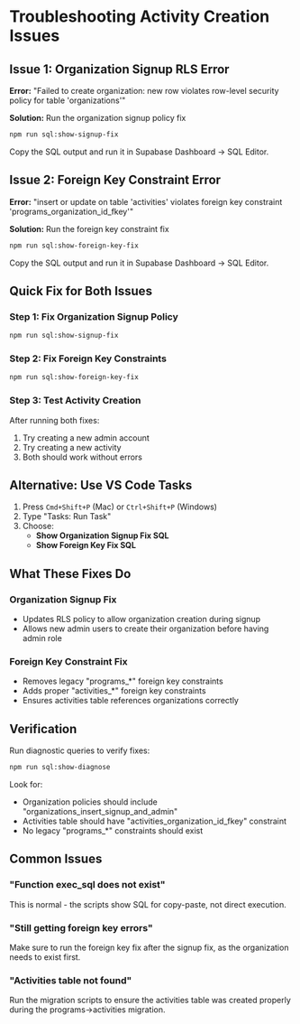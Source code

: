 # Troubleshooting Activity Creation Issues

## Issue 1: Organization Signup RLS Error
**Error:** "Failed to create organization: new row violates row-level security policy for table 'organizations'"

**Solution:** Run the organization signup policy fix
```bash
npm run sql:show-signup-fix
```
Copy the SQL output and run it in Supabase Dashboard → SQL Editor.

## Issue 2: Foreign Key Constraint Error  
**Error:** "insert or update on table 'activities' violates foreign key constraint 'programs_organization_id_fkey'"

**Solution:** Run the foreign key constraint fix
```bash
npm run sql:show-foreign-key-fix  
```
Copy the SQL output and run it in Supabase Dashboard → SQL Editor.

## Quick Fix for Both Issues

### Step 1: Fix Organization Signup Policy
```bash
npm run sql:show-signup-fix
```

### Step 2: Fix Foreign Key Constraints
```bash
npm run sql:show-foreign-key-fix
```

### Step 3: Test Activity Creation
After running both fixes:
1. Try creating a new admin account
2. Try creating a new activity
3. Both should work without errors

## Alternative: Use VS Code Tasks

1. Press `Cmd+Shift+P` (Mac) or `Ctrl+Shift+P` (Windows)
2. Type "Tasks: Run Task"
3. Choose:
   - **Show Organization Signup Fix SQL**
   - **Show Foreign Key Fix SQL**

## What These Fixes Do

### Organization Signup Fix
- Updates RLS policy to allow organization creation during signup
- Allows new admin users to create their organization before having admin role

### Foreign Key Constraint Fix  
- Removes legacy "programs_*" foreign key constraints
- Adds proper "activities_*" foreign key constraints
- Ensures activities table references organizations correctly

## Verification

Run diagnostic queries to verify fixes:
```bash
npm run sql:show-diagnose
```

Look for:
- Organization policies should include "organizations_insert_signup_and_admin"
- Activities table should have "activities_organization_id_fkey" constraint
- No legacy "programs_*" constraints should exist

## Common Issues

### "Function exec_sql does not exist"
This is normal - the scripts show SQL for copy-paste, not direct execution.

### "Still getting foreign key errors"
Make sure to run the foreign key fix after the signup fix, as the organization needs to exist first.

### "Activities table not found"
Run the migration scripts to ensure the activities table was created properly during the programs→activities migration.